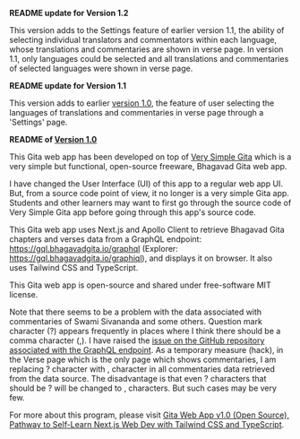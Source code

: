 **README update for Version 1.2**

This version adds to the Settings feature of earlier version 1.1, the ability of selecting individual translators and commentators within each language, whose translations and commentaries are shown in verse page. In version 1.1, only languages could be selected and all translations and commentaries of selected languages were shown in verse page.

**README update for Version 1.1**

This version adds to earlier [version 1.0](https://github.com/ravisiyer/gita/releases/tag/v1.0), the feature of user selecting the languages of translations and commentaries in verse page through a 'Settings' page.

**README of [Version 1.0](https://github.com/ravisiyer/gita/releases/tag/v1.0)**

This Gita web app has been developed on top of [Very Simple Gita](https://github.com/ravisiyer/verysimplegita) which is a very simple but functional, open-source freeware, Bhagavad Gita web app.

I have changed the User Interface (UI) of this app to a regular web app UI. But, from a source code point of view, it no longer is a very simple Gita app. Students and other learners may want to first go through the source code of Very Simple Gita app before going through this app's source code.

This Gita web app uses Next.js and Apollo Client to retrieve Bhagavad Gita chapters and verses data from a GraphQL endpoint: https://gql.bhagavadgita.io/graphql (Explorer: https://gql.bhagavadgita.io/graphiql), and displays it on browser. It also uses Tailwind CSS and TypeScript.

This Gita web app is open-source and shared under free-software MIT license.

Note that there seems to be a problem with the data associated with commentaries of Swami Sivananda and some others. Question mark character (?) appears frequently in places where I think there should be a comma character (,). I have raised the [issue on the GitHub repository associated with the GraphQL endpoint](https://github.com/gita/bhagavad-gita-graphql/issues/2). As a temporary measure (hack), in the Verse page which is the only page which shows commentaries, I am replacing ? character with , character in all commentaries data retrieved from the data source. The disadvantage is that even ? characters that should be ? will be changed to , characters. But such cases may be very few.

For more about this program, please visit [Gita Web App v1.0 (Open Source), Pathway to Self-Learn Next.js Web Dev with Tailwind CSS and TypeScript](https://raviswdev.blogspot.com/2024/07/gita-app-v10-pathway-to-self-learn.html).
